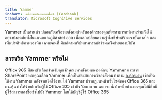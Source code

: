 ```yaml
---
title: Yammer
inshort: เครือข่ายสังคมออนไลน์ [Facebook]
translator: Microsoft Cognitive Services
---
```


Yammer เป็นส่วนตัว ปลอดภัยเครือข่ายสังคมสำหรับองค์กรของคุณที่จะสามารถทำงานร่วมกันได้อย่างปลอดภัยทั้งในแผนกและภูมิศาสตร์ ออก เพื่อแลกเปลี่ยนความรู้ทั้งบริษัทสร้างแรงบันดาลใจ และเพิ่มประสิทธิภาพของทีม เฉพาะคนที่ มีเมล์ตามบริษัทสามารถเข้าร่วมเครือข่ายของบริษัท

## สารหรือ Yammer หรือไม่
Office 365 มีสองตัวเลือกสำหรับคุณลักษณะทางสังคมขององค์กร: Yammer และสาร SharePoint หากคุณเลือก Yammer เพื่อเป็นประสบการณ์ของสังคม ทำตาม [องค์กรงาน](https://support.office.com/en-us/article/Enterprise-Activation-process-4f924c74-87d2-49d0-a4f6-cba3ce2b0e7c) เพื่อเปิดใช้งาน Yammer หลังจากเปิดใช้งาน ไพ่ Yammer ปรากฏบนหน้าเว็บไซต์ของ Office 365 และกระตุ้น ทำให้ง่ายสำหรับผู้ใช้ Office 365 เข้าถึง Yammer นอกจากนี้ ถ้าเครือข่ายของคุณไม่มีสิทธิ์ ผู้ใช้สามารถลงชื่อเข้าไปยัง Yammer โดยใช้บัญชีผู้ใช้ Office 365



